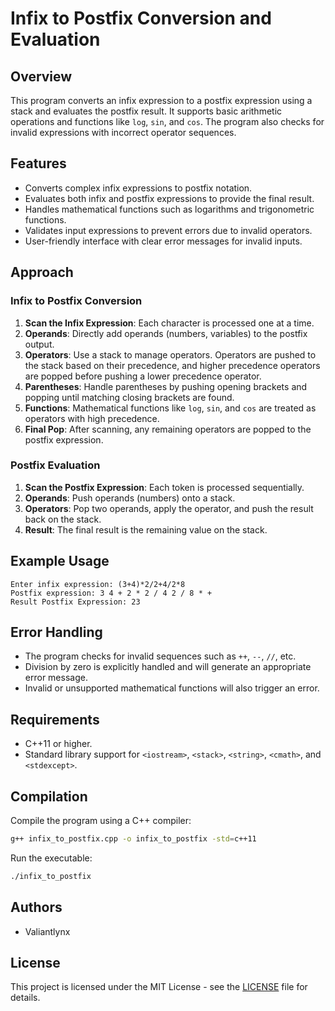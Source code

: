 # Infix to Postfix Conversion and Evaluation

## Overview

This program converts an infix expression to a postfix expression using a stack and evaluates the postfix result. It supports basic arithmetic operations and functions like `log`, `sin`, and `cos`. The program also checks for invalid expressions with incorrect operator sequences.

## Features

- Converts complex infix expressions to postfix notation.
- Evaluates both infix and postfix expressions to provide the final result.
- Handles mathematical functions such as logarithms and trigonometric functions.
- Validates input expressions to prevent errors due to invalid operators.
- User-friendly interface with clear error messages for invalid inputs.

## Approach

### Infix to Postfix Conversion

1. **Scan the Infix Expression**: Each character is processed one at a time.
2. **Operands**: Directly add operands (numbers, variables) to the postfix output.
3. **Operators**: Use a stack to manage operators. Operators are pushed to the stack based on their precedence, and higher precedence operators are popped before pushing a lower precedence operator.
4. **Parentheses**: Handle parentheses by pushing opening brackets and popping until matching closing brackets are found.
5. **Functions**: Mathematical functions like `log`, `sin`, and `cos` are treated as operators with high precedence.
6. **Final Pop**: After scanning, any remaining operators are popped to the postfix expression.

### Postfix Evaluation

1. **Scan the Postfix Expression**: Each token is processed sequentially.
2. **Operands**: Push operands (numbers) onto a stack.
3. **Operators**: Pop two operands, apply the operator, and push the result back on the stack.
4. **Result**: The final result is the remaining value on the stack.

## Example Usage

```plaintext
Enter infix expression: (3+4)*2/2+4/2*8
Postfix expression: 3 4 + 2 * 2 / 4 2 / 8 * +
Result Postfix Expression: 23
```

## Error Handling

- The program checks for invalid sequences such as `++`, `--`, `//`, etc.
- Division by zero is explicitly handled and will generate an appropriate error message.
- Invalid or unsupported mathematical functions will also trigger an error.

## Requirements

- C++11 or higher.
- Standard library support for `<iostream>`, `<stack>`, `<string>`, `<cmath>`, and `<stdexcept>`.

## Compilation

Compile the program using a C++ compiler:

```bash
g++ infix_to_postfix.cpp -o infix_to_postfix -std=c++11
```

Run the executable:

```bash
./infix_to_postfix
```

## Authors

- Valiantlynx

## License

This project is licensed under the MIT License - see the [LICENSE](LICENSE) file for details.
